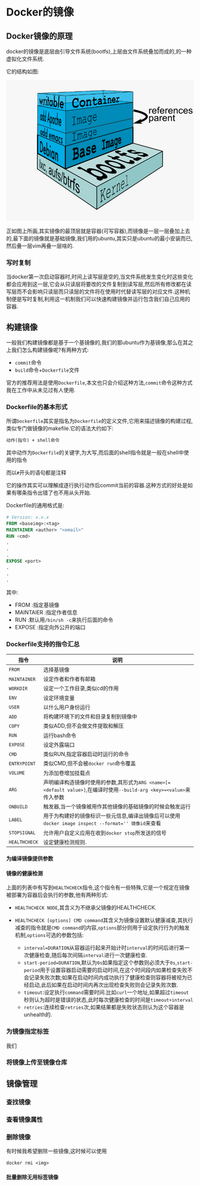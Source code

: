 # Docker的镜像


## Docker镜像的原理

docker的镜像是底层由引导文件系统(bootfs),上层由文件系统叠加而成的,的一种虚拟化文件系统.

它的结构如图:

![docker镜像的结构](imgs/docker-filesystems-multilayer.png)

正如图上所画,其实镜像的最顶层就是容器(可写容器),而镜像是一层一层叠加上去的,最下面的镜像就是基础镜像,我们用的ubuntu,其实只是ubuntu的最小安装而已,然后叠一层vim再叠一层啥的.

### 写时复制

当docker第一次启动容器时,时间上读写层是空的,当文件系统发生变化时这些变化都会应用到这一层,它会从只读层将要改的文件复制到读写层,然后所有修改都在读写层而不会影响只读层而只读层的文件将在使用时代替读写层的对应文件.这种机制便是写时复制,利用这一机制我们可以快速构建镜像并运行包含我们自己应用的容器.



## 构建镜像

一般我们构建镜像都是基于一个基镜像的,我们的那ubuntu作为基镜像,那么在其之上我们怎么构建镜像呢?有两种方式:

+ `commit`命令
+ `build`命令+`Dockerfile`文件

官方的推荐用法是使用`Dockerfile`,本文也只会介绍这种方法,`commit`命令这种方式我在工作中从未见过有人使用.

### Dockerfile的基本形式

所谓`Dockerfile`其实是指名为`Dockerfile`的定义文件,它用来描述镜像的构建过程,类似专门做镜像的makefile.它的语法大约如下:

```Dockerfile
动作(指令) + shell命令
```
其中动作为`Dockerfile`的关键字,为大写,而后面的shell指令就是一般在shell中使用的指令

而以`#`开头的语句都是注释

它的操作其实可以理解成逐行执行动作后commit当前的容器.这种方式的好处是如果有哪条指令出错了也不用从头开始.

Dockerfile的通用格式是:

```Dockerfile
# Version: x.x.x
FROM <baseimg>:<tag>
MAINTAINER <author> "<email>"
RUN <cmd>
.
.
.
EXPOSE <port>
.
.
.
```

其中:
+ FROM :指定基镜像
+ MAINTAIER :指定作者信息
+ RUN :默认用`/bin/sh -c`来执行后面的命令
+ EXPOSE :指定向外公开的端口


### Dockerfile支持的指令汇总

指令|说明
---|---
`FROM`|选择基镜像
`MAINTAINER`|设定作者和作者有邮箱
`WORKDIR`|设定一个工作目录,类似cd的作用
`ENV`|设定环境变量
`USER`|以什么用户身份运行
`ADD`|将构建环境下的文件和目录复制到镜像中
`COPY`|类似ADD,但不会做文件提取和解压
`RUN`|运行bash命令
`EXPOSE`|设定外露端口
`CMD`|类似RUN,指定容器启动时运行的命令
`ENTRYPOINT`|类似CMD,但不会被`docker run`命令覆盖
`VOLUME`|为添加卷增加挂载点
`ARG`|声明编译构造镜像时使用的参数,其形式为`ARG <name>[=<default value>]`,在编译时使用`--build-arg <key>=<value>`来传入参数
`ONBUILD`|触发器,当一个镜像被用作其他镜像的基础镜像的时候会触发运行
`LABEL`|用于为构建好的镜像标识一些元信息,编译出镜像后可以使用`docker image inspect --format='' 镜像id`来查看
`STOPSIGNAL`|允许用户自定义应用在收到`docker stop`所发送的信号
`HEALTHCHECK`|设定健康检测规则.

#### 为编译镜像提供参数




#### 镜像的健康检测

上面的列表中有写到`HEALTHCHECK`指令,这个指令有一些特殊,它是一个规定在镜像被部署为容器后会执行的参数,他有两种形式:

+ `HEALTHCHECK NODE`,其含义为不继承父镜像的HEALTHCHECK.

+ `HEALTHCHECK [options] CMD command`其含义为镜像设置默认健康减查,其执行减查的指令就是`CMD command`的内容,`options`部分则用于设定执行行为的触发机制,`options`可选的参数包括:
  + `interval=DURATION`从容器运行起来开始计时`interval`的时间后进行第一次健康检查,随后每次间隔`interval`进行一次健康检查.
  + `start-period=DURATION`,默认为`0s`如果指定这个参数则必须大于`0s`,`start-period`用于设置容器启动需要的启动时间,在这个时间段内如果检查失败不会记录失败次数;如果在启动时间内成功执行了健康检查则容器将被视为已经启动,此后如果在启动时间内再次出现检查失败则会记录失败次数.
  + `timeout`:设定执行`command`需要时间.比如`curl`一个地址,如果超过`timeout`秒则认为超时是错误的状态,此时每次健康检查的时间是`timeout+interval`
  + `retries`:连续检查`retries`次,如果结果都是失败状态则认为这个容器是unhealth的.




### 为镜像指定标签

我们

### 将镜像上传至镜像仓库

## 镜像管理

### 查找镜像

### 查看镜像属性

### 删除镜像

有时候我希望删除一些镜像,这时候可以使用

```shell
docker rmi <img>
```
#### 批量删除无用标签镜像